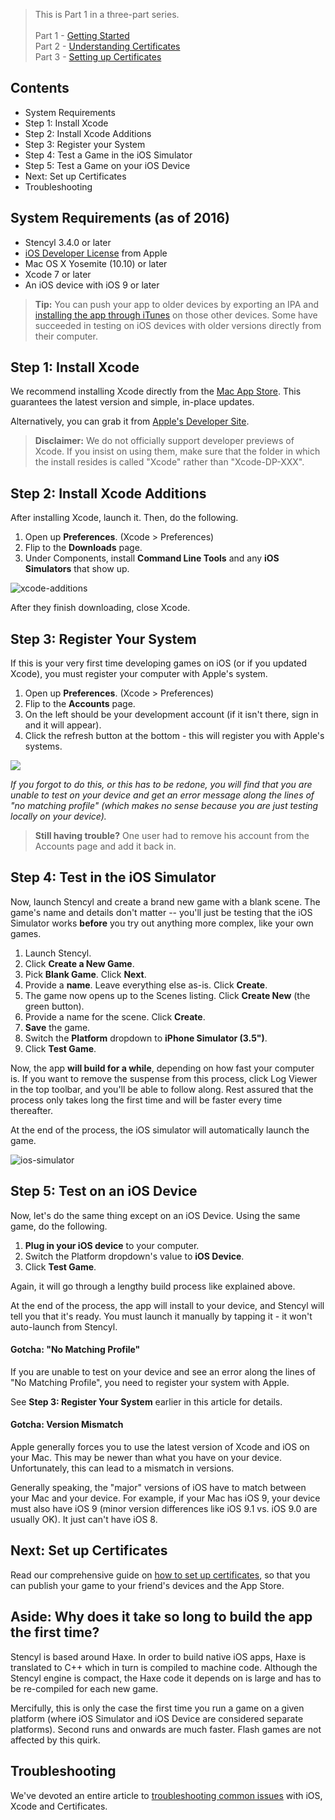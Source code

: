 > This is Part 1 in a three-part series.<br/><br/>
Part 1 - [Getting Started](http://www.stencyl.com/help/view/ios-getting-started)<br/>
Part 2 - [Understanding Certificates](http://www.stencyl.com/help/view/ios-certificates-guide)<br/>
Part 3 - [Setting up Certificates](http://www.stencyl.com/help/view/ios-certificates-guide-2)
 

## Contents

* System Requirements
* Step 1: Install Xcode
* Step 2: Install Xcode Additions
* Step 3: Register your System
* Step 4: Test a Game in the iOS Simulator
* Step 5: Test a Game on your iOS Device
* Next: Set up Certificates
* Troubleshooting


## System Requirements (as of 2016)

* Stencyl 3.4.0 or later
* [iOS Developer License](https://developer.apple.com/programs/ios/) from Apple
* Mac OS X Yosemite (10.10) or later
* Xcode 7 or later
* An iOS device with iOS 9 or later

> **Tip:** You can push your app to older devices by exporting an IPA and [installing the app through iTunes](http://stackoverflow.com/questions/14127576/install-ipa-with-itunes-11) on those other devices. Some have succeeded in testing on iOS devices with older versions directly from their computer.
 

## Step 1: Install Xcode

We recommend installing Xcode directly from the [Mac App Store](https://itunes.apple.com/us/app/xcode/id497799835?mt=12). This guarantees the latest version and simple, in-place updates.

Alternatively, you can grab it from [Apple's Developer Site](https://developer.apple.com/xcode/).

> **Disclaimer:** We do not officially support developer previews of Xcode. If you insist on using them, make sure that the folder in which the install resides is called "Xcode" rather than "Xcode-DP-XXX".
 

## Step 2: Install Xcode Additions

After installing Xcode, launch it. Then, do the following.

1. Open up **Preferences**. (Xcode > Preferences)
2. Flip to the **Downloads** page.
3. Under Components, install **Command Line Tools** and any **iOS Simulators** that show up.

![xcode-additions](http://static.stencyl.com/pedia2/ch11/xcode-downloads.png)

After they finish downloading, close Xcode.


## Step 3: Register Your System

If this is your very first time developing games on iOS (or if you updated Xcode), you must register your computer with Apple's system.

1. Open up **Preferences**. (Xcode > Preferences)
2. Flip to the **Accounts** page.
3. On the left should be your development account (if it isn't there, sign in and it will appear).
4. Click the refresh button at the bottom - this will register you with Apple's systems.

![](http://static.stencyl.com/pedia2/ch11/xcode-accounts.png)

*If you forgot to do this, or this has to be redone, you will find that you are unable to test on your device and get an error message along the lines of "no matching profile" (which makes no sense because you are just testing locally on your device).*

> **Still having trouble?** One user had to remove his account from the Accounts page and add it back in. 

 
## Step 4: Test in the iOS Simulator

Now, launch Stencyl and create a brand new game with a blank scene. The game's name and details don't matter -- you'll just be testing that the iOS Simulator works **before** you try out anything more complex, like your own games.

1. Launch Stencyl.
2. Click **Create a New Game**.
3. Pick **Blank Game**. Click **Next**.
4. Provide a **name**. Leave everything else as-is. Click **Create**.
5. The game now opens up to the Scenes listing. Click **Create New** (the green button).
6. Provide a name for the scene. Click **Create**.
7. **Save** the game.
8. Switch the **Platform** dropdown to **iPhone Simulator (3.5")**.
9. Click **Test Game**.

Now, the app **will build for a while**, depending on how fast your computer is. If you want to remove the suspense from this process, click Log Viewer in the top toolbar, and you'll be able to follow along. Rest assured that the process only takes long the first time and will be faster every time thereafter.

At the end of the process, the iOS simulator will automatically launch the game.

![ios-simulator](http://static.stencyl.com/pedia2/ch11/ios-simulator.png)


## Step 5: Test on an iOS Device

Now, let's do the same thing except on an iOS Device. Using the same game, do the following.

1. **Plug in your iOS device** to your computer.
2. Switch the Platform dropdown's value to **iOS Device**.
3. Click **Test Game**.

Again, it will go through a lengthy build process like explained above.

At the end of the process, the app will install to your device, and Stencyl will tell you that it's ready. You must launch it manually by tapping it - it won't auto-launch from Stencyl.

#### Gotcha: "No Matching Profile"

If you are unable to test on your device and see an error along the lines of "No Matching Profile", you need to register your system with Apple.

See **Step 3: Register Your System** earlier in this article for details.

#### Gotcha: Version Mismatch

Apple generally forces you to use the latest version of Xcode and iOS on your Mac. This may be newer than what you have on your device. Unfortunately, this can lead to a mismatch in versions.

Generally speaking, the "major" versions of iOS have to match between your Mac and your device. For example, if your Mac has iOS 9, your device must also have iOS 9 (minor version differences like iOS 9.1 vs. iOS 9.0 are usually OK). It just can't have iOS 8.


## Next: Set up Certificates

Read our comprehensive guide on [how to set up certificates](http://www.stencyl.com/help/view/ios-certificates-guide), so that you can publish your game to your friend's devices and the App Store.

 
## Aside: Why does it take so long to build the app the first time? 

Stencyl is based around Haxe. In order to build native iOS apps, Haxe is translated to C++ which in turn is compiled to machine code. Although the Stencyl engine is compact, the Haxe code it depends on is large and has to be re-compiled for each new game.

Mercifully, this is only the case the first time you run a game on a given platform (where iOS Simulator and iOS Device are considered separate platforms). Second runs and onwards are much faster. Flash games are not affected by this quirk.

 
## Troubleshooting

We've devoted an entire article to [troubleshooting common issues](http://www.stencyl.com/help/view/xcode-ios-troubleshoot/) with iOS, Xcode and Certificates.
